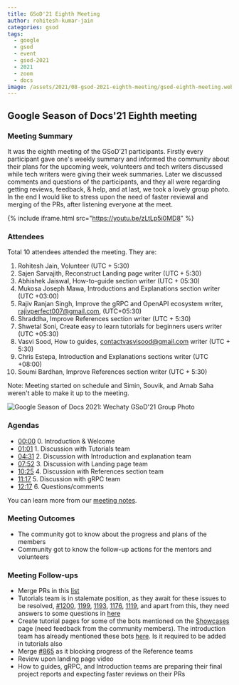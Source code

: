 ```yaml
---
title: GSoD'21 Eighth Meeting
author: rohitesh-kumar-jain
categories: gsod
tags:
  - google
  - gsod
  - event
  - gsod-2021
  - 2021
  - zoom
  - docs
image: /assets/2021/08-gsod-2021-eighth-meeting/gsod-eighth-meeting.webp
---
```


## Google Season of Docs'21 Eighth meeting

### Meeting Summary

It was the eighth meeting of the GSoD’21 participants. Firstly every participant gave one's weekly summary and informed the community
 about their plans for the upcoming week, volunteers and tech writers discussed while tech writers were giving their week summaries.
  Later we discussed comments and questions of the participants, and they all were regarding getting reviews, feedback, & help, and
   at last, we took a lovely group photo. In the end I would like to stress upon the need of faster reviewal and merging of the PRs,
    after listening everyone at the meet.

{% include iframe.html src="https://youtu.be/zLtLp5i0MD8" %}

### Attendees

Total 10 attendees attended the meeting. They are:

1. Rohitesh Jain, Volunteer (UTC + 5:30)
2. Sajen Sarvajith, Reconstruct Landing page writer (UTC + 5:30)
3. Abhishek Jaiswal, How-to-guide section writer (UTC + 05:30)
4. Mukosa Joseph Mawa, Introductions and Explanations section writer (UTC +03:00)
5. Rajiv Ranjan Singh, Improve the gRPC and OpenAPI ecosystem writer, rajivperfect007@gmail.com, (UTC+05:30)
6. Shraddha, Improve References section writer (UTC + 5:30)
7. Shwetal Soni, Create easy to learn tutorials for beginners users writer (UTC +05:30)
8. Vasvi Sood, How to guides, contactvasvisood@gmail.com writer (UTC + 5:30)
9. Chris Estepa,  Introduction and Explanations sections writer (UTC +08:00)
10. Soumi Bardhan, Improve References section writer (UTC + 5:30)

Note: Meeting started on schedule and Simin, Souvik, and Arnab Saha weren't able to make it up to the meeting.

![Google Season of Docs 2021: Wechaty GSoD'21 Group Photo](/assets/2021/08-gsod-2021-eighth-meeting/gsod-eighth-meeting.webp)

### Agendas

- [00:00](https://youtu.be/zLtLp5i0MD8) 0. Introduction & Welcome
- [01:01](https://youtu.be/zLtLp5i0MD8?t=61) 1. Discussion with Tutorials team
- [04:31](https://youtu.be/zLtLp5i0MD8?t=271) 2. Discussion with Introduction and explanation team
- [07:52](https://youtu.be/zLtLp5i0MD8?t=472) 3. Discussion with Landing page team
- [10:25](https://youtu.be/zLtLp5i0MD8?t=625) 4. Discussion with References section team
- [11:17](https://youtu.be/zLtLp5i0MD8?t=677) 5. Discussion with gRPC team
- [12:17](https://youtu.be/zLtLp5i0MD8?t=737) 6. Questions/comments

You can learn more from our [meeting notes][meeting_notes].

[meeting_notes]: https://docs.google.com/document/d/1fVCk8qRYc4RKGMf2UY5HOe07hEhPUOpGC34v88GEFJg/edit#heading=h.edr3nzd8l43b

### Meeting Outcomes

- The community got to know about the progress and plans of the members
- Community got to know the follow-up actions for the mentors and volunteers

### Meeting Follow-ups

- Merge PRs in this [list](https://github.com/wechaty/wechaty.js.org/issues/1056)
- Tutorials team is in stalemate position, as they await for these issues to be resolved, [#1200](https://github.com/wechaty/wechaty.js.org/issues/1200),
[1199](https://github.com/wechaty/wechaty.js.org/issues/1199), [1193](https://github.com/wechaty/wechaty.js.org/issues/1193),
[1176](https://github.com/wechaty/wechaty.js.org/issues/1176), [1119](https://github.com/wechaty/wechaty.js.org/issues/1119), and apart from this,
they need answers to some questions in [here](https://www.google.com/url?q=https://github.com/wechaty/wechaty.js.org/issues/1133&sa=D&source=editors&ust=1629112006415252&usg=AOvVaw3FSZMDamAkYDe_QH7hv3LF)
- Create tutorial pages for some of the bots mentioned on the [Showcases](https://wechaty.js.org/docs/showcases/) page (need feedback from the community members). The introduction team has already mentioned these bots [here](https://wechaty.js.org/docs/showcases/osschat-bot/). Is it required to be added in tutorials also
- Merge [#865](https://github.com/wechaty/wechaty.js.org/pull/865) as it blocking progress of the Reference teams
- Review upon landing page video
- How to guides, gRPC, and Introduction teams are preparing their final project reports and expecting faster reviews on their PRs
